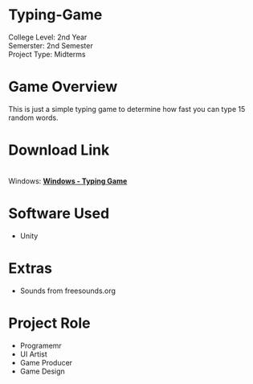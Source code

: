 # Typing-Game
<p>College Level: 2nd Year
<br>Semerster: 2nd Semester
<br>Project Type: Midterms
</p>

# Game Overview
This is just a simple typing game to determine how fast you can type 15 random words.

# Download Link
<br>Windows: [**Windows - Typing Game**](https://drive.google.com/file/d/1nRwJNZ6LwV11KmuN5bv2BDHUGbQ-dbbG/view?usp=drive_link)

# Software Used
- Unity

# Extras
- Sounds from freesounds.org

# Project Role
- Programemr
- UI Artist
- Game Producer
- Game Design
